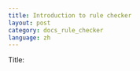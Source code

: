 ```yaml
---
title: Introduction to rule checker
layout: post
category: docs_rule_checker
language: zh
---
```

Title:


